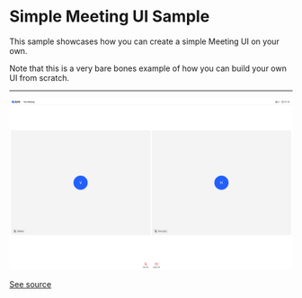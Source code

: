 # Simple Meeting UI Sample

This sample showcases how you can create a simple Meeting UI on your own.

Note that this is a very bare bones example of how you can build your own UI
from scratch.

---

![A screenshot of the sample](./screenshot.png)

[See source](./src/components/Meeting.tsx)
